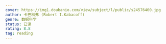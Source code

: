 ```yaml
---
cover: https://img1.doubanio.com/view/subject/l/public/s24576400.jpg
author: 卡巴科弗 (Robert I.Kabacoff)
genre: 数据科学
status: 已读
rating: 8.8
tag: reading
---
```

